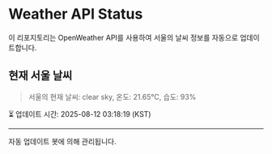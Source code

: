 
# Weather API Status

이 리포지토리는 OpenWeather API를 사용하여 서울의 날씨 정보를 자동으로 업데이트합니다.

## 현재 서울 날씨
> 서울의 현재 날씨: clear sky, 온도: 21.65°C, 습도: 93%

⏳ 업데이트 시간: 2025-08-12 03:18:19 (KST)

---
자동 업데이트 봇에 의해 관리됩니다.
